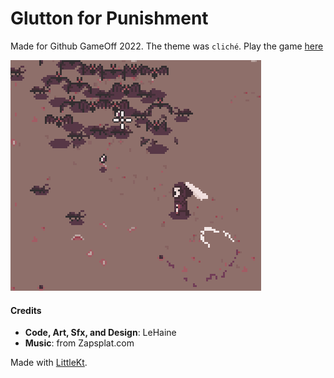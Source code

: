 # Glutton for Punishment

Made for Github GameOff 2022. The theme was `cliché`. Play the game [here](https://lehaine.itch.io/glutton-for-punishment)

![gif](/itchio/gif1.gif)

#### Credits
* **Code, Art, Sfx, and Design**: LeHaine
* **Music**: from Zapsplat.com


Made with [LittleKt](https://littlekt.com).
